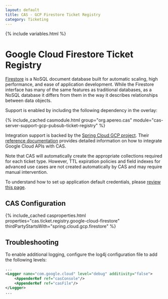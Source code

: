 ```yaml
---
layout: default
title: CAS - GCP Firestore Ticket Registry
category: Ticketing
---
```


{% include variables.html %}

# Google Cloud Firestore Ticket Registry

[Firestore](https://cloud.google.com/firestore/docs) is a NoSQL document database built for automatic scaling, high 
performance, and ease of application development. While the Firestore interface has many of the same features as traditional 
databases, as a NoSQL database it differs from them in the way it describes relationships between data objects.

Support is enabled by including the following dependency in the overlay:

{% include_cached casmodule.html group="org.apereo.cas" module="cas-server-support-gcp-pubsub-ticket-registry" %}

Integration support is backed by the [Spring Cloud GCP project](https://cloud.google.com/java/docs/spring).
Their [reference documentation](https://googlecloudplatform.github.io/spring-cloud-gcp/reference/html/index.html) 
provides detailed information on how to integrate Google Cloud APIs with CAS.
     
Note that CAS will automatically create the appropriate collections required for each ticket type. However, TTL expiration policies
and field indexes for advanced use cases are not created automatically by CAS and may require manual intervention.
        
To understand how to set up application default credentials, please [review this page](https://cloud.google.com/docs/authentication/application-default-credentials).

## CAS Configuration

{% include_cached casproperties.html properties="cas.ticket.registry.google-cloud-firestore" thirdPartyStartsWith="spring.cloud.gcp.firestore" %}

## Troubleshooting

To enable additional logging, configure the log4j configuration file to add the following levels:

```xml
...
<Logger name="com.google.cloud" level="debug" additivity="false">
    <AppenderRef ref="casConsole"/>
    <AppenderRef ref="casFile"/>
</Logger>
...
```
